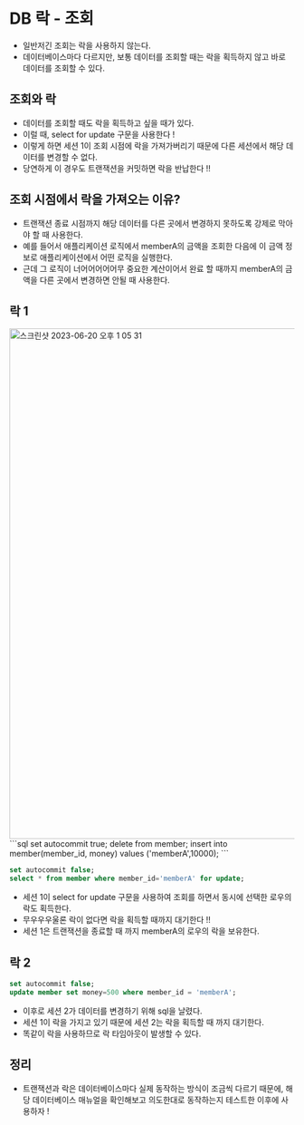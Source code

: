 # DB 락 - 조회
- 일반저긴 조회는 락을 사용하지 않는다.
- 데이터베이스마다 다르지만, 보통 데이터를 조회할 때는 락을 획득하지 않고 바로 데이터를 조회할 수 있다.

## 조회와 락
- 데이터를 조회할 때도 락을 획득하고 싶을 때가 있다.
- 이럴 때, select for update 구문을 사용한다 !
- 이렇게 하면 세션 1이 조회 시점에 락을 가져가버리기 때문에 다른 세션에서 해당 데이터를 변경할 수 없다.
- 당연하게 이 경우도 트랜잭션을 커밋하면 락을 반납한다 !!

## 조회 시점에서 락을 가져오는 이유?
- 트랜잭션 종료 시점까지 해당 데이터를 다른 곳에서 변경하지 못하도록 강제로 막아야 할 때 사용한다.
- 예를 들어서 애플리케이션 로직에서 memberA의 금액을 조회한 다음에 이 금액 정보로 애플리케이션에서 어떤 로직을 실행한다.
- 근데 그 로직이 너어어어어어무 중요한 계산이어서 완료 할 때까지 memberA의 금액을 다른 곳에서 변경하면 안될 때 사용한다.

## 락 1
<img width="901" alt="스크린샷 2023-06-20 오후 1 05 31" src="https://github.com/novicePGT/learn-jdbc/assets/91667488/6894f03b-2e48-41d7-9837-bf4f25bb58c3">   
```sql
set autocommit true;
  delete from member;
  insert into member(member_id, money) values ('memberA',10000);
```

``` sql
set autocommit false;
select * from member where member_id='memberA' for update;
```

- 세션 1이 select for update 구문을 사용하여 조회를 하면서 동시에 선택한 로우의 락도 획득한다.
- 무우우우울론 락이 없다면 락을 획득할 때까지 대기한다 !!
- 세션 1은 트랜잭션을 종료할 때 까지 memberA의 로우의 락을 보유한다.

## 락 2
```sql
set autocommit false;
update member set money=500 where member_id = 'memberA';
```

- 이후로 세션 2가 데이터를 변경하기 위해 sql을 날렸다.
- 세션 1이 락을 가지고 있기 때문에 세션 2는 락을 획득할 때 까지 대기한다.
- 똑같이 락을 사용하므로 락 타임아웃이 발생할 수 있다.

## 정리
- 트랜잭션과 락은 데이터베이스마다 실제 동작하는 방식이 조금씩 다르기 때문에, 해당 데이터베이스 매뉴얼을 확인해보고 의도한대로 동작하는지 테스트한 이후에 사용하자 !
